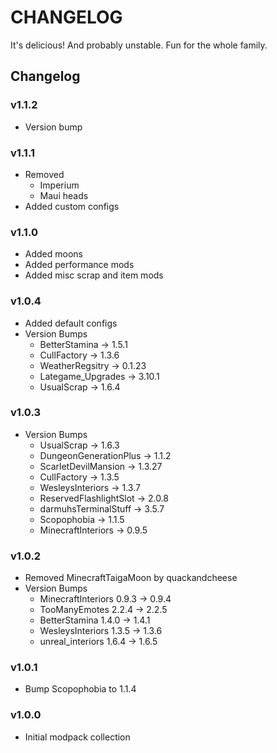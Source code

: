 # CHANGELOG
It's delicious! And probably unstable. Fun for the whole family.

## Changelog

### v1.1.2
- Version bump

### v1.1.1
- Removed
  - Imperium
  - Maui heads
- Added custom configs

### v1.1.0
- Added moons
- Added performance mods
- Added misc scrap and item mods

### v1.0.4
- Added default configs
- Version Bumps
  - BetterStamina -> 1.5.1
  - CullFactory -> 1.3.6
  - WeatherRegsitry -> 0.1.23
  - Lategame_Upgrades -> 3.10.1
  - UsualScrap -> 1.6.4

### v1.0.3
- Version Bumps
  - UsualScrap -> 1.6.3
  - DungeonGenerationPlus -> 1.1.2
  - ScarletDevilMansion -> 1.3.27
  - CullFactory -> 1.3.5
  - WesleysInteriors -> 1.3.7
  - ReservedFlashlightSlot -> 2.0.8
  - darmuhsTerminalStuff -> 3.5.7
  - Scopophobia -> 1.1.5
  - MinecraftInteriors -> 0.9.5

### v1.0.2
- Removed MinecraftTaigaMoon by quackandcheese
- Version Bumps
  - MinecraftInteriors 0.9.3 -> 0.9.4
  - TooManyEmotes 2.2.4 -> 2.2.5
  - BetterStamina 1.4.0 -> 1.4.1
  - WesleysInteriors 1.3.5 -> 1.3.6
  - unreal_interiors 1.6.4 -> 1.6.5

### v1.0.1
- Bump Scopophobia to 1.1.4

### v1.0.0
- Initial modpack collection
